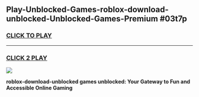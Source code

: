 
## Play-Unblocked-Games-roblox-download-unblocked-Unblocked-Games-Premium #03t7p
<h3>
<a href="https://premium.freeplayer.one?title=roblox-download-unblocked&ref=12M">CLICK TO PLAY</a></h3>
<hr>

<h3>
<a href="https://premium.freeplayer.one?title=roblox-download-unblocked&ref=12M">CLICK 2 PLAY</a>
  
</h3>

<a href="https://premium.freeplayer.one?title=roblox-download-unblocked&ref=12M"><img src="https://clearcache.store/games.png"></a>


**roblox-download-unblocked games unblocked: Your Gateway to Fun and Accessible Online Gaming**
